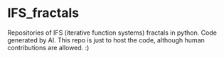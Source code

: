 # IFS_fractals
Repositories of  IFS (iterative function systems) fractals in python.  Code generated by AI.   This repo is just to host the code, although human contributions are allowed. :)
